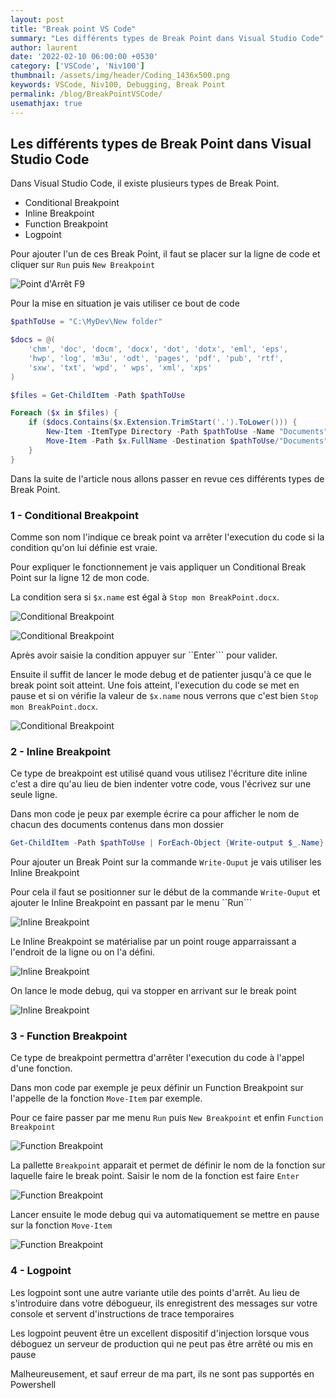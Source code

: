 ```yaml
---
layout: post
title: "Break point VS Code"
summary: "Les différents types de Break Point dans Visual Studio Code"
author: laurent
date: '2022-02-10 06:00:00 +0530'
category: ['VSCode', 'Niv100']
thumbnail: /assets/img/header/Coding_1436x500.png
keywords: VSCode, Niv100, Debugging, Break Point
permalink: /blog/BreakPointVSCode/
usemathjax: true
---
```


## Les différents types de Break Point dans Visual Studio Code

Dans Visual Studio Code, il existe plusieurs types de Break Point.

* Conditional Breakpoint
* Inline Breakpoint
* Function Breakpoint
* Logpoint

Pour ajouter l'un de ces Break Point, il faut se placer sur la ligne de code et cliquer sur ```Run``` puis ```New Breakpoint```

![Point d'Arrêt F9](/assets/img/posts/20220210/AddOtherBP.png "Point d'Arrêt F9")

Pour la mise en situation je vais utiliser ce bout de code

```powershell
$pathToUse = "C:\MyDev\New folder"

$docs = @(
    'chm', 'doc', 'docm', 'docx', 'dot', 'dotx', 'eml', 'eps',
    'hwp', 'log', 'm3u', 'odt', 'pages', 'pdf', 'pub', 'rtf',
    'sxw', 'txt', 'wpd', ' wps', 'xml', 'xps'
)

$files = Get-ChildItem -Path $pathToUse

Foreach ($x in $files) {
    if ($docs.Contains($x.Extension.TrimStart('.').ToLower())) {
        New-Item -ItemType Directory -Path $pathToUse -Name "Documents" -ErrorAction Ignore
        Move-Item -Path $x.FullName -Destination $pathToUse/"Documents"
    }
}
```

Dans la suite de l'article nous allons passer en revue ces différents types de Break Point.

### 1 - Conditional Breakpoint

Comme son nom l'indique ce break point va arrêter l'execution du code si la condition qu'on lui définie est vraie.

Pour expliquer le fonctionnement je vais appliquer un Conditional Break Point sur la ligne  12 de mon code.

La condition sera si ```$x.name``` est égal à ```Stop mon BreakPoint.docx```.

![Conditional Breakpoint](/assets/img/posts/20220210/AjoutConditionalBP.png "Conditional Breakpoint")

![Conditional Breakpoint](/assets/img/posts/20220210/AjoutConditionalBP1.png "Conditional Breakpoint")

Après avoir saisie la condition appuyer sur ``Enter``` pour valider.

Ensuite il suffit de lancer le mode debug et de patienter jusqu'à ce que le break point soit atteint. Une fois atteint, l'execution du code se met en pause et si on vérifie la valeur de ```$x.name``` nous verrons que c'est bien ```Stop mon BreakPoint.docx```.

![Conditional Breakpoint](/assets/img/posts/20220210/AjoutConditionalBP2.png "Conditional Breakpoint")

### 2 - Inline Breakpoint

Ce type de breakpoint est utilisé quand vous utilisez l'écriture dite inline c'est a dire qu'au lieu de bien indenter votre code, vous l'écrivez sur une seule ligne.

Dans mon code je peux par exemple écrire ca pour afficher le nom de chacun des documents contenus dans mon dossier

```powershell
Get-ChildItem -Path $pathToUse | ForEach-Object {Write-output $_.Name}
```

Pour ajouter un Break Point sur la commande ```Write-Ouput``` je vais utiliser les Inline Breakpoint

Pour cela il faut se positionner sur le début de la commande ```Write-Ouput``` et ajouter le Inline Breakpoint en passant par le menu ``Run```

![Inline Breakpoint](/assets/img/posts/20220210/AjoutInlineBP.png "Inline Breakpoint")

Le Inline Breakpoint se matérialise par un point rouge apparraissant a l'endroit de la ligne ou on l'a défini.

![Inline Breakpoint](/assets/img/posts/20220210/AjoutInlineBP1.png "Inline Breakpoint")

On lance le mode debug, qui va stopper en arrivant sur le break point

![Inline Breakpoint](/assets/img/posts/20220210/AjoutInlineBP2.png "Inline Breakpoint")

### 3 - Function Breakpoint

Ce type de breakpoint permettra d'arrêter l'execution du code à l'appel d'une fonction.

Dans mon code par exemple je peux définir un Function Breakpoint sur l'appelle de la fonction ```Move-Item``` par exemple.

Pour ce faire passer par me menu ```Run``` puis ```New Breakpoint``` et enfin ```Function Breakpoint```

![Function Breakpoint](/assets/img/posts/20220210/AjoutFunctionBP.png "Function Breakpoint")

La pallette ```Breakpoint``` apparait et permet de définir le nom de la fonction sur laquelle faire le break point. Saisir le nom de la fonction est faire ```Enter```

![Function Breakpoint](/assets/img/posts/20220210/AjoutFunctionBP1.png "Function Breakpoint")

Lancer ensuite le mode debug qui va automatiquement se mettre en pause sur la fonction ```Move-Item```

![Function Breakpoint](/assets/img/posts/20220210/AjoutFunctionBP2.png "Function Breakpoint")

### 4 - Logpoint

Les logpoint sont une autre variante utile des points d'arrêt. Au lieu de s'introduire dans votre débogueur, ils enregistrent des messages sur votre console et servent d'instructions de trace temporaires

Les logpoint peuvent être un excellent dispositif d'injection lorsque vous déboguez un serveur de production qui ne peut pas être arrêté ou mis en pause

Malheureusement, et sauf erreur de ma part, ils ne sont pas supportés en Powershell
